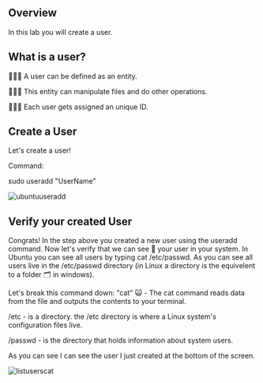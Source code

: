 ## Overview

In this lab you will create a user. 

## What is a user?

👨🏾‍💻 A user can be defined as an entity. 

👨🏾‍💻 This entity can manipulate files and do other operations. 

👨🏾‍💻 Each user gets assigned an unique ID.


## Create a User
Let's create a user!

Command: 

sudo useradd "UserName"



![ubuntuuseradd](https://user-images.githubusercontent.com/109482212/179629117-5ff73760-8dca-42bd-831b-2100201fc7aa.jpg)


## Verify your created User

Congrats! In the step above you created a new user using the useradd command. Now let's verify that we can see 👀 your user in your system. 
In Ubuntu you can see all users by typing cat /etc/passwd. As you can see all users live in the /etc/passwd directory (in Linux a directory is the equivelent to a folder 🗂 in windows).

Let's break this command down:
"cat" 🙀 - The cat command reads data from the file and outputs the contents to your terminal. 

/etc - is a directory. the /etc directory is where a Linux system's configuration files live.

/passwd - is the directory that holds information about system users.


As you can see I can see the user I just created at the bottom of the screen.

![listuserscat](https://user-images.githubusercontent.com/109482212/179630472-cb65bc96-941d-4f3a-b2f6-36068a580228.jpg)

